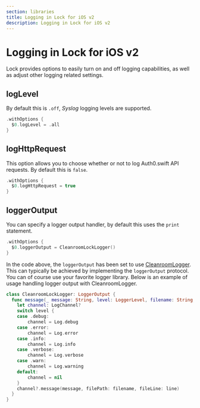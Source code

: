 ```yaml
---
section: libraries
title: Logging in Lock for iOS v2
description: Logging in Lock for iOS v2
---
```

# Logging in Lock for iOS v2

Lock provides options to easily turn on and off logging capabilities, as well as adjust other logging related settings.

## logLevel

By default this is `.off`, *Syslog* logging levels are supported.

```swift
.withOptions {
  $0.logLevel = .all
}
```

## logHttpRequest

This option allows you to choose whether or not to log Auth0.swift API requests. By default this is `false`.

```swift
.withOptions {
  $0.logHttpRequest = true
}
```

## loggerOutput

You can specify a logger output handler, by default this uses the `print` statement.

```swift
.withOptions {
  $0.loggerOutput = CleanroomLockLogger()
}
```

In the code above, the `loggerOutput` has been set to use [CleanroomLogger](https://github.com/emaloney/CleanroomLogger). This can typically be achieved by implementing the `loggerOutput` protocol.  You can of course use your favorite logger library. Below is an example of usage handling logger output with CleanroomLogger.

```swift
class CleanroomLockLogger: LoggerOutput {
  func message(_ message: String, level: LoggerLevel, filename: String, line: Int) {
    let channel: LogChannel?
    switch level {
    case .debug:
        channel = Log.debug
    case .error:
        channel = Log.error
    case .info:
        channel = Log.info
    case .verbose:
        channel = Log.verbose
    case .warn:
        channel = Log.warning
    default:
        channel = nil
    }
    channel?.message(message, filePath: filename, fileLine: line)
  }
}
```
